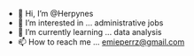 - 👋 Hi, I’m @Herpynes
- 👀 I’m interested in ... administrative jobs
- 🌱 I’m currently learning ... data analysis
- 📫 How to reach me ... emieperrz@gmail.com

<!---
Herpynes/Herpynes is a ✨ special ✨ repository because its `README.md` (this file) appears on your GitHub profile.
You can click the Preview link to take a look at your changes.
--->

